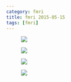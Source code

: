 ```yaml
---
category: fmri
title: fmri 2015-05-15
tags: [fmri]
---
```

<figure>
    <a href="{{ production_url }}/spins/assets/images/fmri/15-05-15_fMRI_QC.png"><img src="{{ production_url }}/spins/assets/images/fmri/15-05-15_fMRI_QC.png"></a>
</figure>

<figure>
    <a href="{{ production_url }}/spins/assets/images/fmri/15-05-15_fMRI_QC_CMH.png"><img src="{{ production_url }}/spins/assets/images/fmri/15-05-15_fMRI_QC_CMH.png"></a>
</figure>

<figure>
    <a href="{{ production_url }}/spins/assets/images/fmri/15-05-15_fMRI_QC_MRC.png"><img src="{{ production_url }}/spins/assets/images/fmri/15-05-15_fMRI_QC_MRC.png"></a>
</figure>

<figure>
    <a href="{{ production_url }}/spins/assets/images/fmri/15-05-15_fMRI_QC_ZHH.png"><img src="{{ production_url }}/spins/assets/images/fmri/15-05-15_fMRI_QC_ZHH.png"></a>
</figure>

